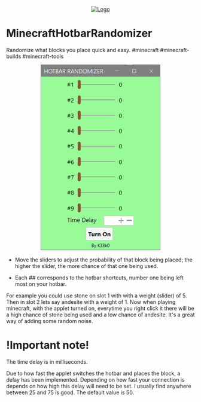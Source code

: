  <p align="center">
 <a href="#">
    <img src="icon.ico" alt="Logo">
  </a>
</p>

# MinecraftHotbarRandomizer

Randomize what blocks you place quick and easy. #minecraft #minecraft-builds #minecraft-tools

 <p align="center">
 <a href="#">
    <img src="Screenshot 2021-02-24 204923.png" alt="Logo">
  </a>
</p>

- Move the sliders to adjust the probability of that block being placed; the higher the slider, the more chance of that one being used.

- Each *##* corresponds to the hotbar shortcuts, number one being left most on your hotbar.


For example you could use stone on slot 1 with with a weight (slider) of 5. Then in slot 2 lets say andesite with a weight of 1. Now when playing minecraft,
with the applet turned on, everytime you right click it there will be a high chance of stone being used and a low chance of andesite.
It's a great way of adding some random noise.

# !Important note!

The time delay is in milliseconds.

Due to how fast the applet switches the hotbar and places the block, a delay has been implemented. Depending on how fast your connection is depends on 
how high this delay will need to be set. I usually find anywhere between 25 and 75 is good. The default value is 50.
